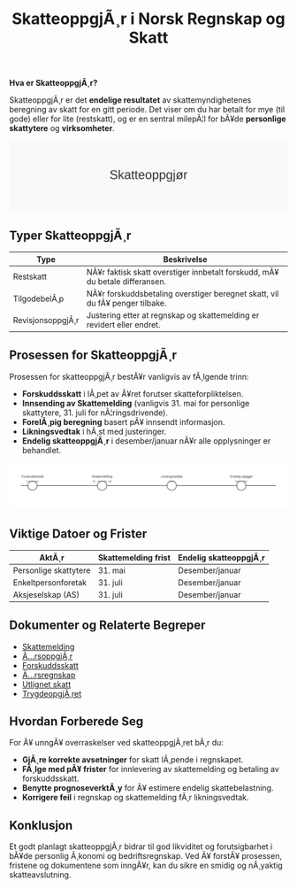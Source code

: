 ﻿---
title: "SkatteoppgjÃ¸r i Norsk Regnskap og Skatt"
meta_title: "SkatteoppgjÃ¸r i Norsk Regnskap og Skatt"
meta_description: '**Hva er SkatteoppgjÃ¸r?**'
slug: skatteoppgjor
type: blog
layout: pages/single
---

**Hva er SkatteoppgjÃ¸r?**

SkatteoppgjÃ¸r er det **endelige resultatet** av skattemyndighetenes beregning av skatt for en gitt periode. Det viser om du har betalt for mye (til gode) eller for lite (restskatt), og er en sentral milepÃ¦l for bÃ¥de **personlige skattytere** og **virksomheter**.

![Illustrasjon av prosessen skatteoppgjÃ¸r](skatteoppgjor-image.svg)

## Typer SkatteoppgjÃ¸r

| Type               | Beskrivelse                                                                                                                                           |
|--------------------|-------------------------------------------------------------------------------------------------------------------------------------------------------|
| Restskatt          | NÃ¥r faktisk skatt overstiger innbetalt forskudd, mÃ¥ du betale differansen.                                                                           |
| TilgodebelÃ¸p       | NÃ¥r forskuddsbetaling overstiger beregnet skatt, vil du fÃ¥ penger tilbake.                                                                            |
| RevisjonsoppgjÃ¸r   | Justering etter at regnskap og skattemelding er revidert eller endret.                                                                               |

## Prosessen for SkatteoppgjÃ¸r

Prosessen for skatteoppgjÃ¸r bestÃ¥r vanligvis av fÃ¸lgende trinn:

* **Forskuddsskatt** i lÃ¸pet av Ã¥ret forutser skatteforpliktelsen.
* **Innsending av Skattemelding** (vanligvis 31. mai for personlige skattytere, 31. juli for nÃ¦ringsdrivende).
* **ForelÃ¸pig beregning** basert pÃ¥ innsendt informasjon.
* **Likningsvedtak** i hÃ¸st med justeringer.
* **Endelig skatteoppgjÃ¸r** i desember/januar nÃ¥r alle opplysninger er behandlet.

![Tidslinje for skatteoppgjÃ¸r](skatteoppgjor-tidslinje.svg)

## Viktige Datoer og Frister

| AktÃ¸r                  | Skattemelding frist | Endelig skatteoppgjÃ¸r         |
|------------------------|---------------------|-------------------------------|
| Personlige skattytere  | 31. mai             | Desember/januar               |
| Enkeltpersonforetak    | 31. juli            | Desember/januar               |
| Aksjeselskap (AS)      | 31. juli            | Desember/januar               |

## Dokumenter og Relaterte Begreper

* [Skattemelding](/blogs/regnskap/skattemelding "Skattemelding - Komplett Guide til Utfylling og Innlevering")
* [Ã…rsoppgjÃ¸r](/blogs/regnskap/hva-er-aarsavslutning "Hva er Ã…rsavslutning? Ã…rsavslutning Guide")
* [Forskuddsskatt](/blogs/regnskap/hva-er-forskuddsskatt "Hva er Forskuddsskatt? Beregning og Innbetaling")
* [Ã…rsregnskap](/blogs/regnskap/hva-er-arsregnskap "Hva er Ã…rsregnskap? Innhold og Krav til Regnskapsrapportering")
* [Utlignet skatt](/blogs/regnskap/utlignet-skatt "Utlignet skatt “ Forklaring av endelig skatteoppgjÃ¸r")
* [TrygdeopgjÃ¸ret](/blogs/regnskap/trygdeopgjoret "TrygdeopgjÃ¸ret: Guide til Ã…rlig OppgjÃ¸r av Trygdeavgift og Ytelser")

## Hvordan Forberede Seg

For Ã¥ unngÃ¥ overraskelser ved skatteoppgjÃ¸ret bÃ¸r du:

* **GjÃ¸re korrekte avsetninger** for skatt lÃ¸pende i regnskapet.
* **FÃ¸lge med pÃ¥ frister** for innlevering av skattemelding og betaling av forskuddsskatt.
* **Benytte prognoseverktÃ¸y** for Ã¥ estimere endelig skattebelastning.
* **Korrigere feil** i regnskap og skattemelding fÃ¸r likningsvedtak.

## Konklusjon

Et godt planlagt skatteoppgjÃ¸r bidrar til god likviditet og forutsigbarhet i bÃ¥de personlig Ã¸konomi og bedriftsregnskap. Ved Ã¥ forstÃ¥ prosessen, fristene og dokumentene som inngÃ¥r, kan du sikre en smidig og nÃ¸yaktig skatteavslutning.


